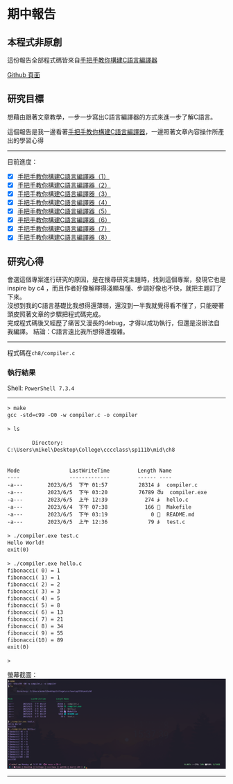 # 期中報告

## 本程式非原創

這份報告全部程式碼皆來自[手把手教你構建C語言編譯器][1]  

[Github 頁面][githubpage]

## 研究目標
想藉由跟著文章教學，一步一步寫出C語言編譯器的方式來進一步了解C語言。

這個報告是我一邊看著[手把手教你構建C語言編譯器][1]，一邊照著文章內容操作所產出的學習心得  

-----
目前進度：  
- [x] [手把手教你構建C語言編譯器（1）][2]
- [x] [手把手教你構建C語言編譯器（2）][3]
- [x] [手把手教你構建C語言編譯器（3）][4]
- [x] [手把手教你構建C語言編譯器（4）][5]
- [x] [手把手教你構建C語言編譯器（5）][6]
- [x] [手把手教你構建C語言編譯器（6）][7]
- [x] [手把手教你構建C語言編譯器（7）][8]
- [x] [手把手教你構建C語言編譯器（8）][9]

## 研究心得
會選這個專案進行研究的原因，是在搜尋研究主題時，找到這個專案，發現它也是 inspire by c4 ，而且作者好像解釋得淺顯易懂、步調好像也不快，就把主題訂了下來。  
沒想到我的C語言基礎比我想得還薄弱，還沒到一半我就覺得看不懂了，只能硬著頭皮照著文章的步驟把程式碼完成。  
完成程式碼後又經歷了痛苦又漫長的debug，才得以成功執行，但還是沒辦法自我編譯。
結論：C語言遠比我所想得還複雜。

-----

程式碼在`ch8/compiler.c`  

### 執行結果

Shell: `PowerShell 7.3.4`

------
```
> make
gcc -std=c99 -O0 -w compiler.c -o compiler

> ls

        Directory: C:\Users\mikel\Desktop\College\cccclass\sp111b\mid\ch8


Mode                LastWriteTime         Length Name
----                -------------         ------ ----
-a---        2023/6/5  下午 01:57          28314 ﭰ  compiler.c
-a---        2023/6/5  下午 03:20          76789 ﬓ  compiler.exe
-a---        2023/6/5  上午 12:39            274 ﭰ  hello.c
-a---        2023/6/4  下午 07:38            166   Makefile
-a---        2023/6/5  下午 03:19              0   README.md
-a---        2023/6/5  上午 12:36             79 ﭰ  test.c

> ./compiler.exe test.c
Hello World!
exit(0)

> ./compiler.exe hello.c
fibonacci( 0) = 1
fibonacci( 1) = 1
fibonacci( 2) = 2
fibonacci( 3) = 3
fibonacci( 4) = 5
fibonacci( 5) = 8
fibonacci( 6) = 13
fibonacci( 7) = 21
fibonacci( 8) = 34
fibonacci( 9) = 55
fibonacci(10) = 89
exit(0)

>
```

螢幕截圖：
![](https://github.com/dallas145/sp111b/blob/main/mid/screenshot/20230605final.png?raw=true)

-----
[1]:https://lotabout.me/2015/write-a-C-interpreter-0/
[2]:https://lotabout.me/2015/write-a-C-interpreter-1/
[3]:https://lotabout.me/2015/write-a-C-interpreter-2/
[4]:https://lotabout.me/2015/write-a-C-interpreter-3/
[5]:https://lotabout.me/2016/write-a-C-interpreter-4/
[6]:https://lotabout.me/2016/write-a-C-interpreter-5/
[7]:https://lotabout.me/2016/write-a-C-interpreter-6/
[8]:https://lotabout.me/2016/write-a-C-interpreter-7/
[9]:https://lotabout.me/2016/write-a-C-interpreter-8/
[10]:https://lotabout.me/2016/write-a-C-interpreter-9/
[githubpage]:https://github.com/lotabout/write-a-C-interpreter/tree/master
